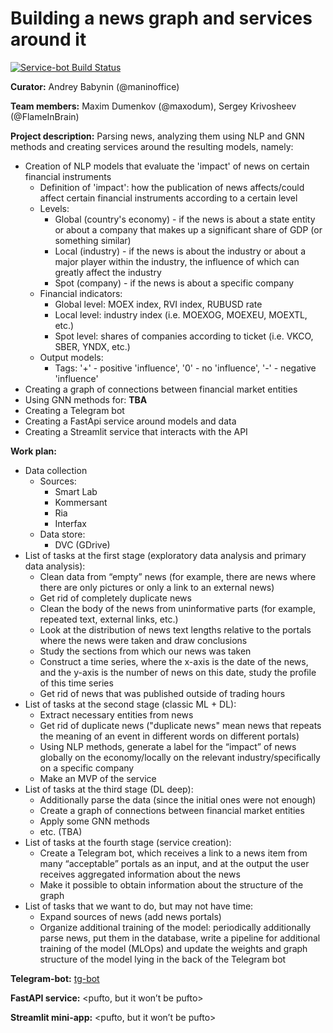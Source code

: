# Building a news graph and services around it

[![Service-bot Build Status](https://github.com/FlameInBrainSerj/project_news_graph/actions/workflows/service_bot.yml/badge.svg?branch=main)](https://github.com/FlameInBrainSerj/project_news_graph/actions/workflows/service_bot.yml)

**Curator:** Andrey Babynin (@maninoffice)

**Team members:** Maxim Dumenkov (@maxodum), Sergey Krivosheev (@FlameInBrain)

**Project description:** Parsing news, analyzing them using NLP and GNN methods and creating services around the resulting models, namely:
* Creation of NLP models that evaluate the 'impact' of news on certain financial instruments
    - Definition of 'impact': how the publication of news affects/could affect certain financial instruments according to a certain level
    - Levels:
        * Global (country's economy) - if the news is about a state entity or about a company that makes up a significant share of GDP (or something similar)
        * Local (industry) - if the news is about the industry or about a major player within the industry, the influence of which can greatly affect the industry
        * Spot (company) - if the news is about a specific company
    - Financial indicators:
        * Global level: MOEX index, RVI index, RUBUSD rate
        * Local level: industry index (i.e. MOEXOG, MOEXEU, MOEXTL, etc.)
        * Spot level: shares of companies according to ticket (i.e. VKCO, SBER, YNDX, etc.)
    - Output models:
        * Tags: '+' - positive 'influence', '0' - no 'influence', '-' - negative 'influence'
* Creating a graph of connections between financial market entities
* Using GNN methods for: **TBA**
* Creating a Telegram bot
* Creating a FastApi service around models and data
* Creating a Streamlit service that interacts with the API

**Work plan:**
* Data collection
    - Sources:
        * Smart Lab
        * Kommersant
        * Ria
        * Interfax
    - Data store:
        * DVC (GDrive)
* List of tasks at the first stage (exploratory data analysis and primary data analysis):
    - Clean data from “empty” news (for example, there are news where there are only pictures or only a link to an external news)
    - Get rid of completely duplicate news
    - Clean the body of the news from uninformative parts (for example, repeated text, external links, etc.)
    - Look at the distribution of news text lengths relative to the portals where the news were taken and draw conclusions
    - Study the sections from which our news was taken
    - Construct a time series, where the x-axis is the date of the news, and the y-axis is the number of news on this date, study the profile of this time series
    - Get rid of news that was published outside of trading hours
* List of tasks at the second stage (classic ML + DL):
    - Extract necessary entities from news
    - Get rid of duplicate news ("duplicate news" mean news that repeats the meaning of an event in different words on different portals)
    - Using NLP methods, generate a label for the “impact” of news globally on the economy/locally on the relevant industry/specifically on a specific company
    - Make an MVP of the service
* List of tasks at the third stage (DL deep):
    - Additionally parse the data (since the initial ones were not enough)
    - Create a graph of connections between financial market entities
    - Apply some GNN methods
    - etc. (TBA)
* List of tasks at the fourth stage (service creation):
    - Create a Telegram bot, which receives a link to a news item from many “acceptable” portals as an input, and at the output the user receives aggregated information about the news
    - Make it possible to obtain information about the structure of the graph
* List of tasks that we want to do, but may not have time:
    - Expand sources of news (add news portals)
    - Organize additional training of the model: periodically additionally parse news, put them in the database, write a pipeline for additional training of the model (MLOps) and update the weights and graph structure of the model lying in the back of the Telegram bot

**Telegram-bot:** [tg-bot](https://t.me/project_news_anal_bot)

**FastAPI service:** <pufto, but it won’t be pufto>

**Streamlit mini-app:** <pufto, but it won’t be pufto>
